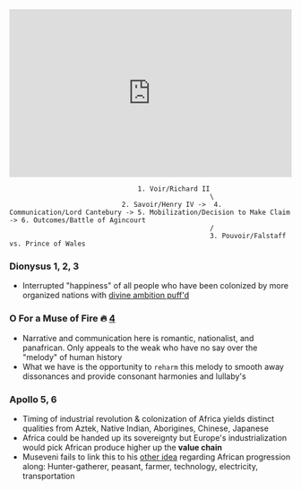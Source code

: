 
<iframe src="https://www.youtube.com/embed/m9J_RC1VhxY" width="100%" height="300" style="border:none;"></iframe>

                                    1. Voir/Richard II 
                                                      \ 
                                2. Savoir/Henry IV ->  4. Communication/Lord Cantebury -> 5. Mobilization/Decision to Make Claim -> 6. Outcomes/Battle of Agincourt
                                                      /
                                                      3. Pouvoir/Falstaff vs. Prince of Wales


                                              
### Dionysus 1, 2, 3
- Interrupted "happiness" of all people who have been colonized by more organized nations with [divine ambition puff'd](https://abikesa.github.io/henryv/)
  
### O For a Muse of Fire 🔥 [4](https://abikesa.github.io/dionysus/intro.html)
- Narrative and communication here is romantic, nationalist, and panafrican. Only appeals to the weak who have no say over the "melody" of human history
- What we have is the opportunity to `reharm` this melody to smooth away dissonances and provide consonant harmonies and lullaby's
  
### Apollo 5, 6
- Timing of industrial revolution & colonization of Africa yields distinct qualities from Aztek, Native Indian, Aborigines, Chinese, Japanese
- Africa could be handed up its sovereignty but Europe's industrialization would pick African produce higher up the **value chain**
- Museveni fails to link this to his [other idea](https://www.youtube.com/watch?v=585IMBb14Kg&t=1s) regarding African progression along: Hunter-gatherer, peasant, farmer, technology, electricity, transportation
